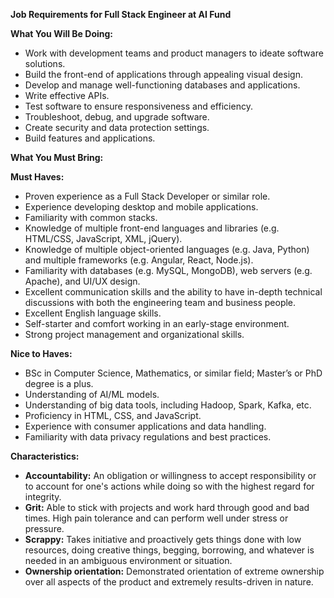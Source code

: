 **Job Requirements for Full Stack Engineer at AI Fund**

**What You Will Be Doing:**
- Work with development teams and product managers to ideate software solutions.
- Build the front-end of applications through appealing visual design.
- Develop and manage well-functioning databases and applications.
- Write effective APIs.
- Test software to ensure responsiveness and efficiency.
- Troubleshoot, debug, and upgrade software.
- Create security and data protection settings.
- Build features and applications.

**What You Must Bring:**

**Must Haves:**
- Proven experience as a Full Stack Developer or similar role.
- Experience developing desktop and mobile applications.
- Familiarity with common stacks.
- Knowledge of multiple front-end languages and libraries (e.g. HTML/CSS, JavaScript, XML, jQuery).
- Knowledge of multiple object-oriented languages (e.g. Java, Python) and multiple frameworks (e.g. Angular, React, Node.js).
- Familiarity with databases (e.g. MySQL, MongoDB), web servers (e.g. Apache), and UI/UX design.
- Excellent communication skills and the ability to have in-depth technical discussions with both the engineering team and business people.
- Excellent English language skills.
- Self-starter and comfort working in an early-stage environment.
- Strong project management and organizational skills.

**Nice to Haves:**
- BSc in Computer Science, Mathematics, or similar field; Master’s or PhD degree is a plus.
- Understanding of AI/ML models.
- Understanding of big data tools, including Hadoop, Spark, Kafka, etc.
- Proficiency in HTML, CSS, and JavaScript.
- Experience with consumer applications and data handling.
- Familiarity with data privacy regulations and best practices.

**Characteristics:**
- **Accountability:** An obligation or willingness to accept responsibility or to account for one's actions while doing so with the highest regard for integrity.
- **Grit:** Able to stick with projects and work hard through good and bad times. High pain tolerance and can perform well under stress or pressure.
- **Scrappy:** Takes initiative and proactively gets things done with low resources, doing creative things, begging, borrowing, and whatever is needed in an ambiguous environment or situation.
- **Ownership orientation:** Demonstrated orientation of extreme ownership over all aspects of the product and extremely results-driven in nature.